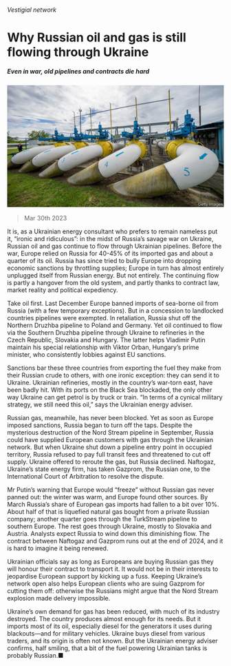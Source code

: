 ###### Vestigial network

# Why Russian oil and gas is still flowing through Ukraine 

##### Even in war, old pipelines and contracts die hard 

![image](images/20230401_EUP505.jpg) 

> Mar 30th 2023 


It is, as a Ukrainian energy consultant who prefers to remain nameless put it, “ironic and ridiculous”: in the midst of Russia’s savage war on Ukraine, Russian oil and gas continue to flow through Ukrainian pipelines. Before the war, Europe relied on Russia for 40-45% of its imported gas and about a quarter of its oil. Russia has since tried to bully Europe into dropping economic sanctions by throttling supplies; Europe in turn has almost entirely unplugged itself from Russian energy. But not entirely. The continuing flow is partly a hangover from the old system, and partly thanks to contract law, market reality and political expediency.

Take oil first. Last December Europe banned imports of sea-borne oil from Russia (with a few temporary exceptions). But in a concession to landlocked countries pipelines were exempted. In retaliation, Russia shut off the Northern Druzhba pipeline to Poland and Germany. Yet oil continued to flow via the Southern Druzhba pipeline through Ukraine to refineries in the Czech Republic, Slovakia and Hungary. The latter helps Vladimir Putin maintain his special relationship with Viktor Orban, Hungary’s prime minister, who consistently lobbies against EU sanctions. 

Sanctions bar these three countries from exporting the fuel they make from their Russian crude to others, with one ironic exception: they can send it to Ukraine. Ukrainian refineries, mostly in the country’s war-torn east, have been badly hit. With its ports on the Black Sea blockaded, the only other way Ukraine can get petrol is by truck or train. “In terms of a cynical military strategy, we still need this oil,” says the Ukrainian energy adviser.

Russian gas, meanwhile, has never been blocked. Yet as soon as Europe imposed sanctions, Russia began to turn off the taps. Despite the mysterious destruction of the Nord Stream pipeline in September, Russia could have supplied European customers with gas through the Ukrainian network. But when Ukraine shut down a pipeline entry point in occupied territory, Russia refused to pay full transit fees and threatened to cut off supply. Ukraine offered to reroute the gas, but Russia declined. Naftogaz, Ukraine’s state energy firm, has taken Gazprom, the Russian one, to the International Court of Arbitration to resolve the dispute.

Mr Putin’s warning that Europe would “freeze” without Russian gas never panned out: the winter was warm, and Europe found other sources. By March Russia’s share of European gas imports had fallen to a bit over 10%. About half of that is liquefied natural gas bought from a private Russian company; another quarter goes through the TurkStream pipeline to southern Europe. The rest goes through Ukraine, mostly to Slovakia and Austria. Analysts expect Russia to wind down this diminishing flow. The contract between Naftogaz and Gazprom runs out at the end of 2024, and it is hard to imagine it being renewed. 

Ukrainian officials say as long as Europeans are buying Russian gas they will honour their contract to transport it. It would not be in their interests to jeopardise European support by kicking up a fuss. Keeping Ukraine’s network open also helps European clients who are suing Gazprom for cutting them off: otherwise the Russians might argue that the Nord Stream explosion made delivery impossible.

Ukraine’s own demand for gas has been reduced, with much of its industry destroyed. The country produces almost enough for its needs. But it imports most of its oil, especially diesel for the generators it uses during blackouts—and for military vehicles. Ukraine buys diesel from various traders, and its origin is often not known. But the Ukrainian energy adviser confirms, half smiling, that a bit of the fuel powering Ukrainian tanks is probably Russian.■

